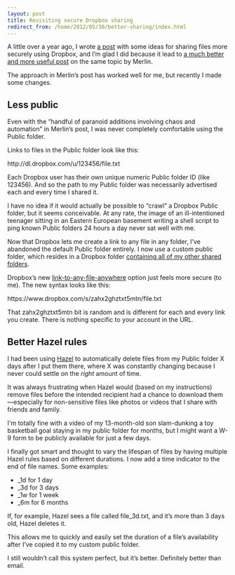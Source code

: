 ```yaml
---
layout: post
title: Revisiting secure Dropbox sharing
redirect_from: /home/2012/05/30/better-sharing/index.html
---
```

<p id="yui_3_17_2_1_1409163142856_8914">A little over a year ago, I wrote <a href="http://www.practicallyefficient.com/2011/03/11/securer-file-sharing-with-dropbox/">a post</a> with some ideas for sharing files more securely using Dropbox, and I’m glad I did because it lead to <a href="http://www.kungfugrippe.com/post/3786441300/dbox-trick">a much better and more useful post</a> on the same topic by Merlin.</p><p id="yui_3_17_2_1_1409163142856_8923">The approach in Merlin’s post has worked well for me, but recently I made some changes.</p><h2 id="yui_3_17_2_1_1409163142856_8926">Less public</h2><p id="yui_3_17_2_1_1409163142856_8929">Even with the “handful of paranoid additions involving chaos and automation” in Merlin’s post, I was never completely comfortable using the Public folder.</p><p id="yui_3_17_2_1_1409163142856_8932">Links to files in the Public folder look like this:</p><p id="yui_3_17_2_1_1409163142856_8935">http://dl.dropbox.com/u/123456/file.txt</p><p id="yui_3_17_2_1_1409163142856_8938">Each Dropbox user has their own unique numeric Public folder ID (like 123456). And so the path to my Public folder was necessarily advertised each and every time I shared it.</p><p id="yui_3_17_2_1_1409163142856_8941">I have no idea if it would actually be possible to “crawl” a Dropbox Public folder, but it seems conceivable. At any rate, the image of an ill-intentioned teenager sitting in an Eastern European basement writing a shell script to ping known Public folders 24 hours a day never sat well with me.</p><p id="yui_3_17_2_1_1409163142856_8944">Now that Dropbox lets me create a link to any file in any folder, I’ve abandoned the default Public folder entirely. I now use a custom public folder, which resides in a Dropbox folder <a href="http://www.practicallyefficient.com/2011/07/26/1l-dropbox/">containing all of my other shared folders</a>.</p><p id="yui_3_17_2_1_1409163142856_8950">Dropbox’s new <a href="https://www.dropbox.com/help/167">link-to-any-file-anywhere</a> option just feels more secure (to me). The new syntax looks like this:</p><p id="yui_3_17_2_1_1409163142856_8956">https://www.dropbox.com/s/zahx2ghztxt5mtn/file.txt</p><p id="yui_3_17_2_1_1409163142856_8959">That zahx2ghztxt5mtn bit is random and is different for each and every link you create. There is nothing specific to your account in the URL.</p><h2 id="yui_3_17_2_1_1409163142856_8962">Better Hazel rules</h2><p id="yui_3_17_2_1_1409163142856_8965">I had been using <a href="http://www.noodlesoft.com/hazel.php">Hazel</a> to automatically delete files from my Public folder X days after I put them there, where X was constantly changing because I never could settle on the <em>right</em> amount of time.</p><p id="yui_3_17_2_1_1409163142856_8974">It was always frustrating when Hazel would (based on my instructions) remove files before the intended recipient had a chance to download them—especially for non-sensitive files like photos or videos that I share with friends and family.</p><p id="yui_3_17_2_1_1409163142856_8977">I'm totally fine with a video of my 13-month-old son slam-dunking a toy basketball goal staying in my public folder for months, but I might want a W-9 form to be publicly available for just a few days.</p><p id="yui_3_17_2_1_1409163142856_8980">I finally got smart and thought to vary the lifespan of files by having multiple Hazel rules based on different durations. I now add a time indicator to the end of file names. Some examples:</p><ul id="yui_3_17_2_1_1409163142856_8983"><li>_1d for 1 day</li><li>_3d for 3 days</li><li>_1w for 1 week</li><li>_6m for 6 months</li></ul><p id="yui_3_17_2_1_1409163142856_8993">If, for example, Hazel sees a file called file_3d.txt, and it’s more than 3 days old, Hazel deletes it.</p>
<p id="yui_3_17_2_1_1409163142856_8999">This allows me to quickly and easily set the duration of a file’s availability after I’ve copied it to my custom public folder.</p><p id="yui_3_17_2_1_1409163142856_9002">I still wouldn’t call this system perfect, but it’s better. Definitely better than email.</p>
